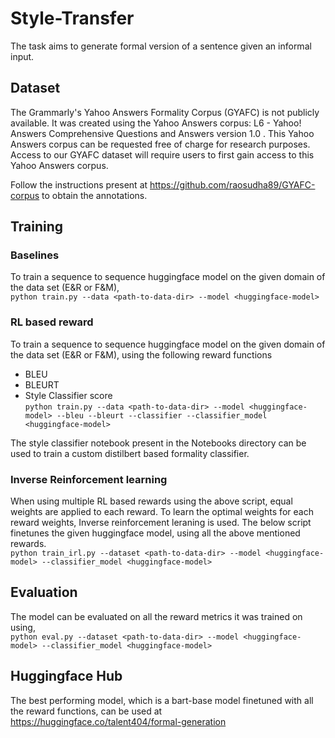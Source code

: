# Style-Transfer
The task aims to generate formal version of a sentence given an informal input. 

## Dataset
The Grammarly's Yahoo Answers Formality Corpus (GYAFC) is not publicly available. It was created using the Yahoo Answers corpus: L6 - Yahoo! Answers Comprehensive Questions and Answers version 1.0 . This Yahoo Answers corpus can be requested free of charge for research purposes.
Access to our GYAFC dataset will require users to first gain access to this Yahoo Answers corpus.

Follow the instructions present at https://github.com/raosudha89/GYAFC-corpus to obtain the annotations.

## Training 
### Baselines
To train a sequence to sequence huggingface model on the given domain of the data set (E&R or F&M), <br>
`python train.py --data <path-to-data-dir> --model <huggingface-model>`

### RL based reward
To train a sequence to sequence huggingface model on the given domain of the data set (E&R or F&M), using the following reward functions
* BLEU
* BLEURT
* Style Classifier score <br>
`python train.py --data <path-to-data-dir> --model <huggingface-model> --bleu --bleurt --classifier --classifier_model <huggingface-model>`

The style classifier notebook present in the Notebooks directory can be used to train a custom distilbert based formality classifier.

### Inverse Reinforcement learning 
When using multiple RL based rewards using the above script, equal weights are applied to each reward. To learn the optimal weights for each reward weights, Inverse reinforcement leraning is used. The below script finetunes the given huggingface model, using all the above mentioned rewards.<br>
`python train_irl.py --dataset <path-to-data-dir> --model <huggingface-model> --classifier_model <huggingface-model>`

## Evaluation
The model can be evaluated on all the reward metrics it was trained on using,<br>
`python eval.py --dataset <path-to-data-dir> --model <huggingface-model> --classifier_model <huggingface-model>`

## Huggingface Hub
The best performing model, which is a bart-base model finetuned with all the reward functions, can be used at https://huggingface.co/talent404/formal-generation
